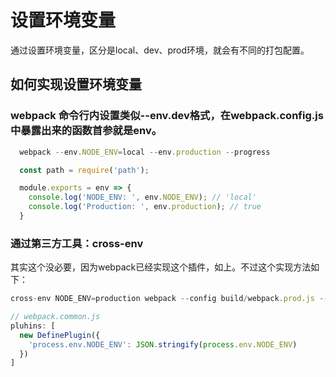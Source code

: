 # 设置环境变量

通过设置环境变量，区分是local、dev、prod环境，就会有不同的打包配置。

## 如何实现设置环境变量

### webpack 命令行内设置类似--env.dev格式，在webpack.config.js中暴露出来的函数首参就是env。

  ``` js
    webpack --env.NODE_ENV=local --env.production --progress

    const path = require('path');

    module.exports = env => {
      console.log('NODE_ENV: ', env.NODE_ENV); // 'local'
      console.log('Production: ', env.production); // true
    }

  ```

### 通过第三方工具：cross-env

其实这个没必要，因为webpack已经实现这个插件，如上。不过这个实现方法如下：

``` js
cross-env NODE_ENV=production webpack --config build/webpack.prod.js --progress

// webpack.common.js
pluhins: [
  new DefinePlugin({
    'process.env.NODE_ENV': JSON.stringify(process.env.NODE_ENV)
  })
]

```

